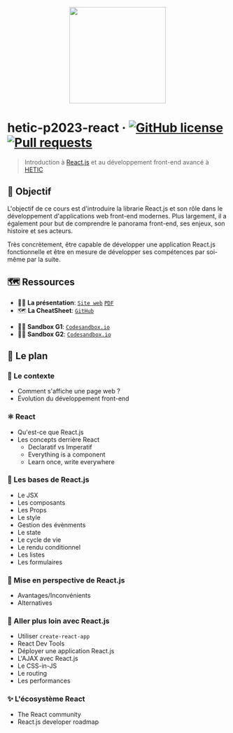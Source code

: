 <p align="center"><img src="https://github.com/greeeg/hetic-p2023-react/blob/master/.github/react-logo.png" width="220" /></p>

# hetic-p2023-react &middot; [![GitHub license](https://img.shields.io/badge/license-AGPLv3-blue)](https://github.com/greeeg/hetic-p2023-react/blob/master/LICENSE) [![Pull requests](https://img.shields.io/badge/PRs-welcome-brightgreen.svg)](https://github.com/greeeg/hetic-p2023-react/pulls)

> Introduction à [React.js](http://reactjs.org/) et au développement front-end avancé à [HETIC](https://www.hetic.net/)

## 🎯 Objectif

L'objectif de ce cours est d'introduire la librarie React.js et son rôle dans le développement d'applications web front-end modernes. Plus largement, il a également pour but de comprendre le panorama front-end, ses enjeux, son histoire et ses acteurs.

Très concrètement, être capable de développer une application React.js fonctionnelle et être en mesure de développer ses compétences par soi-même par la suite.

## 🗺 Ressources

- 👨‍🏫 **La présentation**: [`Site web`](https://hetic-p2023-react.netlify.com/) [`PDF`](https://github.com/greeeg/hetic-p2023-react/raw/master/hetic-p2023-react.pdf)
- 🗺 **La CheatSheet**: [`GitHub`](https://github.com/greeeg/hetic-p2023-react/blob/master/CHEATSHEET.md)

* 👩‍🔧 **Sandbox G1**: [`Codesandbox.io`](https://codesandbox.io/s/hetic-p2023-g1-b1mm7)
* 👩‍🔧 **Sandbox G2**: [`Codesandbox.io`](https://codesandbox.io/s/hetic-p2023-g2-be307)

## 🏁 Le plan

### 👀 Le contexte

- Comment s'affiche une page web ?
- Évolution du développement front-end

### ⚛️ React

- Qu'est-ce que React.js
- Les concepts derrière React
  - Declaratif vs Imperatif
  - Everything is a component
  - Learn once, write everywhere

### 🐣 Les bases de React.js

- Le JSX
- Les composants
- Les Props
- Le style
- Gestion des évènments
- Le state
- Le cycle de vie
- Le rendu conditionnel
- Les listes
- Les formulaires

### 🤔 Mise en perspective de React.js

- Avantages/Inconvénients
- Alternatives

### 👵 Aller plus loin avec React.js

- Utiliser `create-react-app`
- React Dev Tools
- Déployer une application React.js
- L'AJAX avec React.js
- Le CSS-in-JS
- Le routing
- Les performances

### ✨ L'écosystème React

- The React community
- React.js developer roadmap
